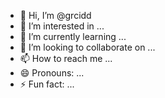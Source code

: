- 👋 Hi, I’m @grcidd
- 👀 I’m interested in ...
- 🌱 I’m currently learning ...
- 💞️ I’m looking to collaborate on ...
- 📫 How to reach me ...
- 😄 Pronouns: ...
- ⚡ Fun fact: ...

<!---
grcidd/grcidd is a ✨ special ✨ repository because its `README.md` (this file) appears on your GitHub profile.
You can click the Preview link to take a look at your changes.
--->
